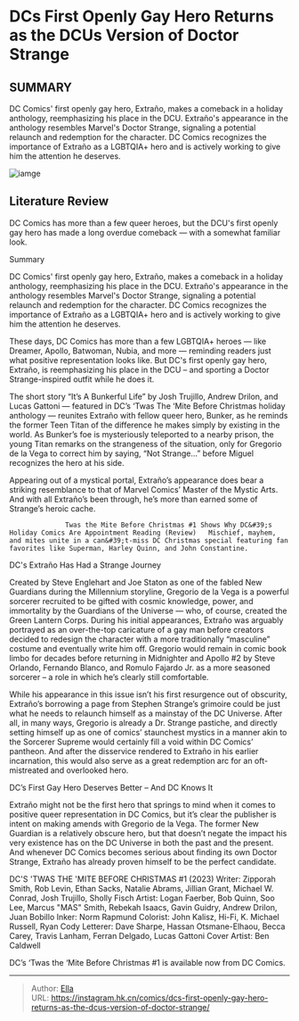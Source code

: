 # DCs First Openly Gay Hero Returns as the DCUs Version of Doctor Strange


## SUMMARY 



  DC Comics&#39; first openly gay hero, Extraño, makes a comeback in a holiday anthology, reemphasizing his place in the DCU.   Extraño&#39;s appearance in the anthology resembles Marvel&#39;s Doctor Strange, signaling a potential relaunch and redemption for the character.   DC Comics recognizes the importance of Extraño as a LGBTQIA&#43; hero and is actively working to give him the attention he deserves.  

![iamge](https://static1.srcdn.com/wordpress/wp-content/uploads/2023/12/doctor-strange-in-the-multiverse-of-madness-with-dcs-multiversal-map.jpeg)

## Literature Review

DC Comics has more than a few queer heroes, but the DCU&#39;s first openly gay hero has made a long overdue comeback — with a somewhat familiar look.





Summary

  DC Comics&#39; first openly gay hero, Extraño, makes a comeback in a holiday anthology, reemphasizing his place in the DCU.   Extraño&#39;s appearance in the anthology resembles Marvel&#39;s Doctor Strange, signaling a potential relaunch and redemption for the character.   DC Comics recognizes the importance of Extraño as a LGBTQIA&#43; hero and is actively working to give him the attention he deserves.  







These days, DC Comics has more than a few LGBTQIA&#43; heroes — like Dreamer, Apollo, Batwoman, Nubia, and more — reminding readers just what positive representation looks like. But DC&#39;s first openly gay hero, Extraño, is reemphasizing his place in the DCU – and sporting a Doctor Strange-inspired outfit while he does it.

The short story “It’s A Bunkerful Life” by Josh Trujillo, Andrew Drilon, and Lucas Gattoni — featured in DC’s ‘Twas The ‘Mite Before Christmas holiday anthology — reunites Extraño with fellow queer hero, Bunker, as he reminds the former Teen Titan of the difference he makes simply by existing in the world. As Bunker’s foe is mysteriously teleported to a nearby prison, the young Titan remarks on the strangeness of the situation, only for Gregorio de la Vega to correct him by saying, “Not Strange…” before Miguel recognizes the hero at his side.



          




Appearing out of a mystical portal, Extraño’s appearance does bear a striking resemblance to that of Marvel Comics’ Master of the Mystic Arts. And with all Extraño’s been through, he’s more than earned some of Strange’s heroic cache.

                  Twas the Mite Before Christmas #1 Shows Why DC&#39;s Holiday Comics Are Appointment Reading (Review)   Mischief, mayhem, and mites unite in a can&#39;t-miss DC Christmas special featuring fan favorites like Superman, Harley Quinn, and John Constantine.   


 DC&#39;s Extraño Has Had a Strange Journey 
          

Created by Steve Englehart and Joe Staton as one of the fabled New Guardians during the Millennium storyline, Gregorio de la Vega is a powerful sorcerer recruited to be gifted with cosmic knowledge, power, and immortality by the Guardians of the Universe — who, of course, created the Green Lantern Corps. During his initial appearances, Extraño was arguably portrayed as an over-the-top caricature of a gay man before creators decided to redesign the character with a more traditionally “masculine” costume and eventually write him off. Gregorio would remain in comic book limbo for decades before returning in Midnighter and Apollo #2 by Steve Orlando, Fernando Blanco, and Romulo Fajardo Jr. as a more seasoned sorcerer – a role in which he’s clearly still comfortable.




While his appearance in this issue isn’t his first resurgence out of obscurity, Extraño’s borrowing a page from Stephen Strange’s grimoire could be just what he needs to relaunch himself as a mainstay of the DC Universe. After all, in many ways, Gregorio is already a Dr. Strange pastiche, and directly setting himself up as one of comics’ staunchest mystics in a manner akin to the Sorcerer Supreme would certainly fill a void within DC Comics’ pantheon. And after the disservice rendered to Extraño in his earlier incarnation, this would also serve as a great redemption arc for an oft-mistreated and overlooked hero.



 DC’s First Gay Hero Deserves Better – And DC Knows It 
          

Extraño might not be the first hero that springs to mind when it comes to positive queer representation in DC Comics, but it’s clear the publisher is intent on making amends with Gregorio de la Vega. The former New Guardian is a relatively obscure hero, but that doesn’t negate the impact his very existence has on the DC Universe in both the past and the present. And whenever DC Comics becomes serious about finding its own Doctor Strange, Extraño has already proven himself to be the perfect candidate.




 DC&#39;S &#39;TWAS THE &#39;MITE BEFORE CHRISTMAS #1 (2023)                  Writer: Zipporah Smith, Rob Levin, Ethan Sacks, Natalie Abrams, Jillian Grant, Michael W. Conrad, Josh Trujillo, Sholly Fisch   Artist: Logan Faerber, Bob Quinn, Soo Lee, Marcus &#34;MAS&#34; Smith, Rebekah Isaacs, Gavin Guidry, Andrew Drilon, Juan Bobillo   Inker: Norm Rapmund   Colorist: John Kalisz, Hi-Fi, K. Michael Russell, Ryan Cody   Letterer: Dave Sharpe, Hassan Otsmane-Elhaou, Becca Carey, Travis Lanham, Ferran Delgado, Lucas Gattoni   Cover Artist: Ben Caldwell      



DC’s ‘Twas the ‘Mite Before Christmas #1 is available now from DC Comics.



---

> Author: [Ella](https://instagram.hk.cn/)  
> URL: https://instagram.hk.cn/comics/dcs-first-openly-gay-hero-returns-as-the-dcus-version-of-doctor-strange/  

